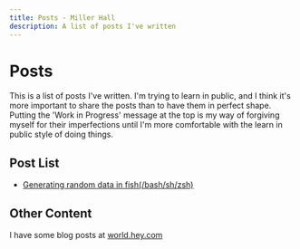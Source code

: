 ```yaml
---
title: Posts - Miller Hall
description: A list of posts I've written
---
```


Posts
=====

This is a list of posts I've written. I'm trying to learn in public,
and I think it's more important to share the posts than to have them in
perfect shape. Putting the 'Work in Progress' message at the top is my
way of forgiving myself for their imperfections until I'm more
comfortable with the learn in public style of doing things.

Post List
---------

-   [Generating random data in fish(/bash/sh/zsh)](/posts/random-strings-in-bash.html)

Other Content
-------------

I have some blog posts at [world.hey.com](https://world.hey.com/hall)